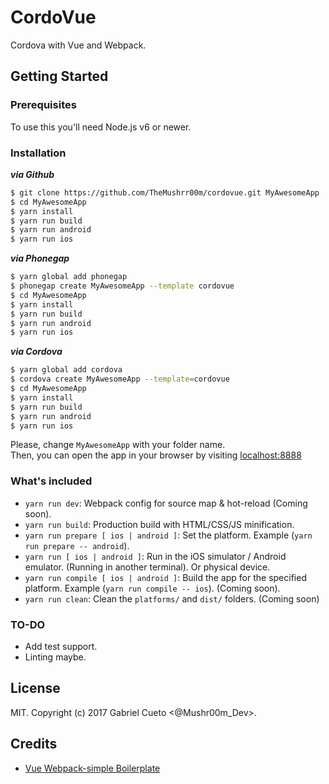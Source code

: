 CordoVue
===============
Cordova with Vue and Webpack.

Getting Started
---------------

### Prerequisites
To use this you'll need Node.js v6 or newer.

### Installation
***via Github***
``` bash
$ git clone https://github.com/TheMushrr00m/cordovue.git MyAwesomeApp
$ cd MyAwesomeApp
$ yarn install
$ yarn run build
$ yarn run android
$ yarn run ios
```

***via Phonegap***
```bash
$ yarn global add phonegap
$ phonegap create MyAwesomeApp --template cordovue
$ cd MyAwesomeApp
$ yarn install
$ yarn run build
$ yarn run android
$ yarn run ios
```

***via Cordova***
```bash
$ yarn global add cordova
$ cordova create MyAwesomeApp --template=cordovue
$ cd MyAwesomeApp
$ yarn install
$ yarn run build
$ yarn run android
$ yarn run ios
```

Please, change `MyAwesomeApp` with your folder name.  
Then, you can open the app in your browser by visiting [localhost:8888](http://localhost:8888)  

### What's included
- `yarn run dev`: Webpack config for source map & hot-reload (Coming soon).
- `yarn run build`: Production build with HTML/CSS/JS minification.
- `yarn run prepare [ ios | android ]`: Set the platform. Example (`yarn run prepare -- android`).
- `yarn run [ ios | android ]`: Run in the iOS simulator / Android emulator. (Running in another terminal). Or physical device.
- `yarn run compile [ ios | android ]`: Build the app for the specified platform. Example (`yarn run compile -- ios`). (Coming soon).
- `yarn run clean`: Clean the `platforms/` and `dist/` folders. (Coming soon)

### TO-DO
- Add test support.
- Linting maybe.

## License
MIT. Copyright (c) 2017 Gabriel Cueto <@Mushr00m_Dev>.

## Credits
- [Vue Webpack-simple Boilerplate](https://github.com/vuejs-templates/webpack-simple)
